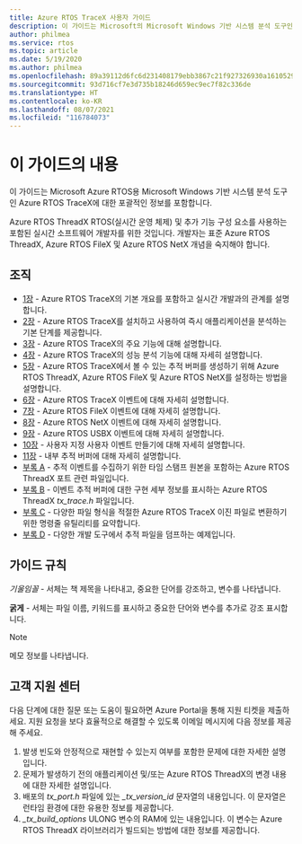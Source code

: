 ```yaml
---
title: Azure RTOS TraceX 사용자 가이드
description: 이 가이드는 Microsoft의 Microsoft Windows 기반 시스템 분석 도구인 Azure RTOS TraceX에 대한 포괄적인 정보를 포함합니다.
author: philmea
ms.service: rtos
ms.topic: article
ms.date: 5/19/2020
ms.author: philmea
ms.openlocfilehash: 89a39112d6fc6d231408179ebb3867c21f927326930a1610529b142aa71a1027
ms.sourcegitcommit: 93d716cf7e3d735b18246d659ec9ec7f82c336de
ms.translationtype: HT
ms.contentlocale: ko-KR
ms.lasthandoff: 08/07/2021
ms.locfileid: "116784073"
---
```

# <a name="about-this-guide"></a>이 가이드의 내용

이 가이드는 Microsoft Azure RTOS용 Microsoft Windows 기반 시스템 분석 도구인 Azure RTOS TraceX에 대한 포괄적인 정보를 포함합니다.

Azure RTOS ThreadX RTOS(실시간 운영 체제) 및 추가 기능 구성 요소를 사용하는 포함된 실시간 소프트웨어 개발자를 위한 것입니다. 개발자는 표준 Azure RTOS ThreadX, Azure RTOS FileX 및 Azure RTOS NetX 개념을 숙지해야 합니다.

## <a name="organization"></a>조직

- [1장](chapter1.md) - Azure RTOS TraceX의 기본 개요를 포함하고 실시간 개발과의 관계를 설명합니다.
- [2장](chapter2.md) - Azure RTOS TraceX를 설치하고 사용하여 즉시 애플리케이션을 분석하는 기본 단계를 제공합니다.
- [3장](chapter3.md) - Azure RTOS TraceX의 주요 기능에 대해 설명합니다.
- [4장](chapter4.md) - Azure RTOS TraceX의 성능 분석 기능에 대해 자세히 설명합니다.
- [5장](chapter5.md) - Azure RTOS TraceX에서 볼 수 있는 추적 버퍼를 생성하기 위해 Azure RTOS ThreadX, Azure RTOS FileX 및 Azure RTOS NetX를 설정하는 방법을 설명합니다.
- [6장](chapter6.md) - Azure RTOS TraceX 이벤트에 대해 자세히 설명합니다.
- [7장](chapter7.md) - Azure RTOS FileX 이벤트에 대해 자세히 설명합니다.
- [8장](chapter8.md) - Azure RTOS NetX 이벤트에 대해 자세히 설명합니다.
- [9장](chapter9.md) - Azure RTOS USBX 이벤트에 대해 자세히 설명합니다.
- [10장](chapter10.md) - 사용자 지정 사용자 이벤트 만들기에 대해 자세히 설명합니다.
- [11장](chapter11.md) - 내부 추적 버퍼에 대해 자세히 설명합니다.
- [부록 A](appendix-a.md) - 추적 이벤트를 수집하기 위한 타임 스탬프 원본을 포함하는 Azure RTOS ThreadX 포트 관련 파일입니다.
- [부록 B](appendix-b.md) - 이벤트 추적 버퍼에 대한 구현 세부 정보를 표시하는 Azure RTOS ThreadX *tx_trace.h* 파일입니다.
- [부록 C](appendix-c.md) - 다양한 파일 형식을 적절한 Azure RTOS TraceX 이진 파일로 변환하기 위한 명령줄 유틸리티를 요약합니다.
- [부록 D](appendix-d.md) - 다양한 개발 도구에서 추적 파일을 덤프하는 예제입니다.

## <a name="guide-conventions"></a>가이드 규칙

*기울임꼴* - 서체는 책 제목을 나타내고, 중요한 단어를 강조하고, 변수를 나타냅니다.

**굵게** - 서체는 파일 이름, 키워드를 표시하고 중요한 단어와 변수를 추가로 강조 표시합니다.

> [!NOTE]
> 메모 정보를 나타냅니다.

## <a name="customer-support-center"></a>고객 지원 센터

다음 단계에 대한 질문 또는 도움이 필요하면 Azure Portal을 통해 지원 티켓을 제출하세요. 지원 요청을 보다 효율적으로 해결할 수 있도록 이메일 메시지에 다음 정보를 제공해 주세요.

1. 발생 빈도와 안정적으로 재현할 수 있는지 여부를 포함한 문제에 대한 자세한 설명입니다.
2. 문제가 발생하기 전의 애플리케이션 및/또는 Azure RTOS ThreadX의 변경 내용에 대한 자세한 설명입니다.
3. 배포의 *tx_port.h* 파일에 있는 *_tx_version_id* 문자열의 내용입니다. 이 문자열은 런타임 환경에 대한 유용한 정보를 제공합니다.
4. *_tx_build_options* ULONG 변수의 RAM에 있는 내용입니다. 이 변수는 Azure RTOS ThreadX 라이브러리가 빌드되는 방법에 대한 정보를 제공합니다.
